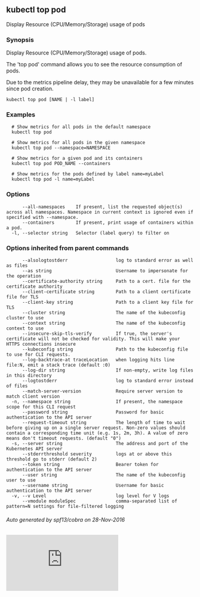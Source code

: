 ---
---
## kubectl top pod

Display Resource (CPU/Memory/Storage) usage of pods

### Synopsis


Display Resource (CPU/Memory/Storage) usage of pods.

The 'top pod' command allows you to see the resource consumption of pods.

Due to the metrics pipeline delay, they may be unavailable for a few minutes since pod creation.

```
kubectl top pod [NAME | -l label]
```

### Examples

```
  # Show metrics for all pods in the default namespace
  kubectl top pod
  
  # Show metrics for all pods in the given namespace
  kubectl top pod --namespace=NAMESPACE
  
  # Show metrics for a given pod and its containers
  kubectl top pod POD_NAME --containers
  
  # Show metrics for the pods defined by label name=myLabel
  kubectl top pod -l name=myLabel
```

### Options

```
      --all-namespaces    If present, list the requested object(s) across all namespaces. Namespace in current context is ignored even if specified with --namespace.
      --containers        If present, print usage of containers within a pod.
  -l, --selector string   Selector (label query) to filter on
```

### Options inherited from parent commands

```
      --alsologtostderr                  log to standard error as well as files
      --as string                        Username to impersonate for the operation
      --certificate-authority string     Path to a cert. file for the certificate authority
      --client-certificate string        Path to a client certificate file for TLS
      --client-key string                Path to a client key file for TLS
      --cluster string                   The name of the kubeconfig cluster to use
      --context string                   The name of the kubeconfig context to use
      --insecure-skip-tls-verify         If true, the server's certificate will not be checked for validity. This will make your HTTPS connections insecure
      --kubeconfig string                Path to the kubeconfig file to use for CLI requests.
      --log-backtrace-at traceLocation   when logging hits line file:N, emit a stack trace (default :0)
      --log-dir string                   If non-empty, write log files in this directory
      --logtostderr                      log to standard error instead of files
      --match-server-version             Require server version to match client version
  -n, --namespace string                 If present, the namespace scope for this CLI request
      --password string                  Password for basic authentication to the API server
      --request-timeout string           The length of time to wait before giving up on a single server request. Non-zero values should contain a corresponding time unit (e.g. 1s, 2m, 3h). A value of zero means don't timeout requests. (default "0")
  -s, --server string                    The address and port of the Kubernetes API server
      --stderrthreshold severity         logs at or above this threshold go to stderr (default 2)
      --token string                     Bearer token for authentication to the API server
      --user string                      The name of the kubeconfig user to use
      --username string                  Username for basic authentication to the API server
  -v, --v Level                          log level for V logs
      --vmodule moduleSpec               comma-separated list of pattern=N settings for file-filtered logging
```



###### Auto generated by spf13/cobra on 28-Nov-2016

<!-- BEGIN MUNGE: GENERATED_ANALYTICS -->
[![Analytics](https://kubernetes-site.appspot.com/UA-36037335-10/GitHub/docs/user-guide/kubectl/kubectl_top_pod.md?pixel)]()
<!-- END MUNGE: GENERATED_ANALYTICS -->
